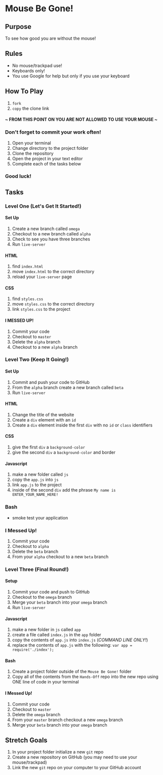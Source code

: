 # Mouse Be Gone!

## Purpose

To see how good you are without the mouse!

## Rules

- No mouse/trackpad use!
- Keyboards only!
- You use Google for help but only if you use your keyboard

## How To Play

1. ```fork```
1. ```copy``` the clone link

#### ~ FROM THIS POINT ON YOU ARE NOT ALLOWED TO USE YOUR MOUSE ~
### Don't forget to commit your work often!

1. Open your terminal
1. Change directory to the project folder
1. Clone the repository
1. Open the project in your text editor
1. Complete each of the tasks below

### Good luck!

## Tasks

### Level One (Let's Get It Started!)

#### Set Up

1. Create a new branch called ```omega```
1. Checkout to a new branch called ```alpha```
1. Check to see you have three branches
1. Run ```live-server```

#### HTML

1. find ```index.html```
1. move ```index.html``` to the correct directory
1. reload your ```live-server``` page

#### CSS

1. find ```styles.css```
1. move ```styles.css``` to the correct directory
1. link ```styles.css``` to the project

#### I MESSED UP!

1. Commit your code
1. Checkout to ```master```
1. Delete the ```alpha``` branch
1. Checkout to a new ```alpha``` branch

### Level Two (Keep It Going!)

#### Set Up

1. Commit and push your code to GitHub
1. From the ```alpha``` branch create a new branch called ```beta```
1. Run ```live-server```

#### HTML

1. Change the title of the website
1. Create a ```div``` element with an ```id```
1. Create a ```div``` element inside the first ```div``` with no ```id``` or ```class``` identifiers

#### CSS

1. give the first ```div``` a ```background-color```
1. give the second ```div``` a ```background-color``` and border

#### Javascript

1. make a new folder called ```js```
1. copy the ```app.js``` into ```js```
1. link ```app.js``` to the project
1. inside of the second ```div``` add the phrase ```My name is ENTER_YOUR_NAME_HERE!```

### Bash

- smoke test your application

### I Messed Up!

1. Commit your code
1. Checkout to ```alpha```
1. Delete the ```beta``` branch
1. From your ```alpha``` checkout to a new ```beta``` branch

### Level Three (Final Round!)

#### Setup

1. Commit your code and push to GitHub
1. Checkout to the ```omega``` branch
1. Merge your ```beta``` branch into your ```omega``` branch
1. Run ```live-server```

#### Javascript

1. make a new folder in ```js``` called ```app```
1. create a file called ```index.js``` in the ```app``` folder
1. copy the contents of ```app.js``` into ```index.js``` (_COMMAND LINE ONLY!_)
1. replace the contents of ```app.js``` with the following:
```var app = require('./index');```

#### Bash

1. Create a project folder outside of the ```Mouse Be Gone!``` folder
1. Copy all of the contents from the ```Hands-Off``` repo into the new repo using ONE line of code in your terminal

#### I Messed Up!

1. Commit your code
1. Checkout to ```master```
1. Delete the ```omega``` branch
1. From your ```master``` branch checkout a new ```omega``` branch
1. Merge your ```beta``` branch into your ```omega``` branch

## Stretch Goals

1. In your project folder initialize a new ```git``` repo
1. Create a new repository on GitHub (you may need to use your mouse/trackpad)
1. Link the new ```git``` repo on your computer to your GitHub account 
